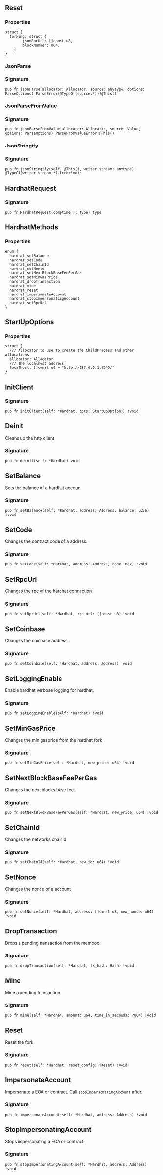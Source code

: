 ## Reset

### Properties

```zig
struct {
  forking: struct {
        jsonRpcUrl: []const u8,
        blockNumber: u64,
    }
}
```

### JsonParse
### Signature

```zig
pub fn jsonParse(allocator: Allocator, source: anytype, options: ParseOptions) ParseError(@TypeOf(source.*))!@This()
```

### JsonParseFromValue
### Signature

```zig
pub fn jsonParseFromValue(allocator: Allocator, source: Value, options: ParseOptions) ParseFromValueError!@This()
```

### JsonStringify
### Signature

```zig
pub fn jsonStringify(self: @This(), writer_stream: anytype) @TypeOf(writer_stream.*).Error!void
```

## HardhatRequest
### Signature

```zig
pub fn HardhatRequest(comptime T: type) type
```

## HardhatMethods

### Properties

```zig
enum {
  hardhat_setBalance
  hardhat_setCode
  hardhat_setChainId
  hardhat_setNonce
  hardhat_setNextBlockBaseFeePerGas
  hardhat_setMinGasPrice
  hardhat_dropTransaction
  hardhat_mine
  hardhat_reset
  hardhat_impersonateAccount
  hardhat_stopImpersonatingAccount
  hardhat_setRpcUrl
}
```

## StartUpOptions

### Properties

```zig
struct {
  /// Allocator to use to create the ChildProcess and other allocations
  allocator: Allocator
  /// The localhost address.
  localhost: []const u8 = "http://127.0.0.1:8545/"
}
```

## InitClient
### Signature

```zig
pub fn initClient(self: *Hardhat, opts: StartUpOptions) !void
```

## Deinit
Cleans up the http client

### Signature

```zig
pub fn deinit(self: *Hardhat) void
```

## SetBalance
Sets the balance of a hardhat account

### Signature

```zig
pub fn setBalance(self: *Hardhat, address: Address, balance: u256) !void
```

## SetCode
Changes the contract code of a address.

### Signature

```zig
pub fn setCode(self: *Hardhat, address: Address, code: Hex) !void
```

## SetRpcUrl
Changes the rpc of the hardhat connection

### Signature

```zig
pub fn setRpcUrl(self: *Hardhat, rpc_url: []const u8) !void
```

## SetCoinbase
Changes the coinbase address

### Signature

```zig
pub fn setCoinbase(self: *Hardhat, address: Address) !void
```

## SetLoggingEnable
Enable hardhat verbose logging for hardhat.

### Signature

```zig
pub fn setLoggingEnable(self: *Hardhat) !void
```

## SetMinGasPrice
Changes the min gasprice from the hardhat fork

### Signature

```zig
pub fn setMinGasPrice(self: *Hardhat, new_price: u64) !void
```

## SetNextBlockBaseFeePerGas
Changes the next blocks base fee.

### Signature

```zig
pub fn setNextBlockBaseFeePerGas(self: *Hardhat, new_price: u64) !void
```

## SetChainId
Changes the networks chainId

### Signature

```zig
pub fn setChainId(self: *Hardhat, new_id: u64) !void
```

## SetNonce
Changes the nonce of a account

### Signature

```zig
pub fn setNonce(self: *Hardhat, address: []const u8, new_nonce: u64) !void
```

## DropTransaction
Drops a pending transaction from the mempool

### Signature

```zig
pub fn dropTransaction(self: *Hardhat, tx_hash: Hash) !void
```

## Mine
Mine a pending transaction

### Signature

```zig
pub fn mine(self: *Hardhat, amount: u64, time_in_seconds: ?u64) !void
```

## Reset
Reset the fork

### Signature

```zig
pub fn reset(self: *Hardhat, reset_config: ?Reset) !void
```

## ImpersonateAccount
Impersonate a EOA or contract. Call `stopImpersonatingAccount` after.

### Signature

```zig
pub fn impersonateAccount(self: *Hardhat, address: Address) !void
```

## StopImpersonatingAccount
Stops impersonating a EOA or contract.

### Signature

```zig
pub fn stopImpersonatingAccount(self: *Hardhat, address: Address) !void
```

